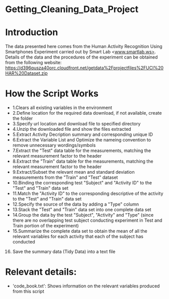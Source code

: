 # Getting_Cleaning_Data_Project

Introduction
============
The data presented here comes from the Human Activity Recognition Using Smartphones Experiment carried out by Smart Lab <www.smartlab.ws>. Details of the data and the procedures of the experiment can be obtained from the following website: https://d396qusza40orc.cloudfront.net/getdata%2Fprojectfiles%2FUCI%20HAR%20Dataset.zip 

How the Script Works
====================
- 1.Clears all existing variables in the environment
- 2.Define location for the required data download, if not available, create the folder
- 3.Specify url location and download file to specified directory
- 4.Unzip the downloaded file and show the files extracted
- 5.Extract Activity Decription summary and corresponding unique ID
- 6.Extract the Variable List and Optimize the nameing convention to remove unnecessary wordings/symbols
- 7.Extract the "Test" data table for the measurements, matching the relevant measurement factor to the header
- 8.Extract the "Train" data table for the measurements, matching the relevant measurement factor to the header
- 9.Extract/Subset the relevant mean and standard deviation measurements from the "Train" and "Test" dataset
- 10.Binding the corresponding test "Subject" and "Activity ID" to the "Test" and "Train" data set
- 11.Match the "Activity ID" to the corresponding descriptive of the activity to the "Test" and "Train" data set
- 12.Specify the source of the data by adding a "Type" column
- 13.Stack the "Test" and "Train" data set into one complete data set
- 14.Group the data by the test "Subject", "Activity" and "Type" (since there are no overlapping test subject conducting experiment in Test and Train portion of the experiment)
- 15.Summarize the complete data set to obtain the mean of all the relevant variables for each activity that each of the subject has conducted
16) Save the summary data (Tidy Data) into a text file

Relevant details:
=================
- 'code_book.txt': Shows information on the relevant variables produced from this script